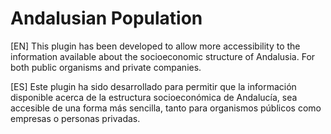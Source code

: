 # Andalusian Population
[EN] This plugin has been developed to allow more accessibility to the information available about the socioeconomic structure of Andalusia. For both public organisms and private companies.


[ES] Este plugin ha sido desarrollado para permitir que la información disponible acerca de la estructura socioeconómica de Andalucía, sea accesible de una forma más sencilla, tanto para organismos públicos como empresas o personas privadas.
